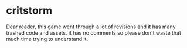 # critstorm
Dear reader, this game went through a lot of revisions and it has many trashed code and assets.
it has no comments so please don't waste that much time trying to understand it.
